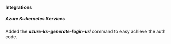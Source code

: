 
#### Integrations
##### Azure Kubernetes Services
Added the ***azure-ks-generate-login-url*** command to easy achieve the auth code.
